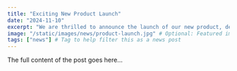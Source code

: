 ```yaml
---
title: "Exciting New Product Launch"
date: "2024-11-10"
excerpt: "We are thrilled to announce the launch of our new product, designed to revolutionize service delivery."
image: "/static/images/news/product-launch.jpg" # Optional: Featured image
tags: ["news"] # Tag to help filter this as a news post
---
```


The full content of the post goes here...